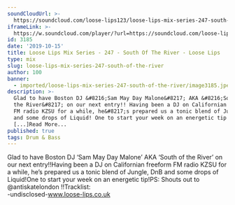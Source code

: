 ```yaml
---
soundCloudUrl: >-
  https://soundcloud.com/loose-lips123/loose-lips-mix-series-247-south-of-the-river
iframeLink: >-
  https://w.soundcloud.com/player/?url=https://soundcloud.com/loose-lips123/loose-lips-mix-series-247-south-of-the-river&color=00aabb&auto_play=false&hide_related=false&show_comments=true&show_user=true&show_reposts=false
id: 3185
date: '2019-10-15'
title: Loose Lips Mix Series - 247 - South Of The River - Loose Lips
type: mix
slug: loose-lips-mix-series-247-south-of-the-river
author: 100
banner:
  - imported/loose-lips-mix-series-247-south-of-the-river/image3185.jpeg
description: >-
  Glad to have Boston DJ &#8216;Sam May Day Malone&#8217; AKA &#8216;South of
  the River&#8217; on our next entry!! Having been a DJ on Californian freeform
  FM radio KZSU for a while, he&#8217;s prepared us a tonic blend of Jungle, DnB
  and some drops of Liquid! One to start your week on an energetic tip! PS:
  [...]Read More...
published: true
tags: Drum & Bass
---
```

Glad to have Boston DJ ‘Sam May Day Malone’ AKA ‘South of the River’ on our next entry!!Having been a DJ on Californian freeform FM radio KZSU for a while, he’s prepared us a tonic blend of Jungle, DnB and some drops of Liquid!One to start your week on an energetic tip!PS: Shouts out to @antiskatelondon !!Tracklist:  
\-undisclosed-www.loose-lips.co.uk